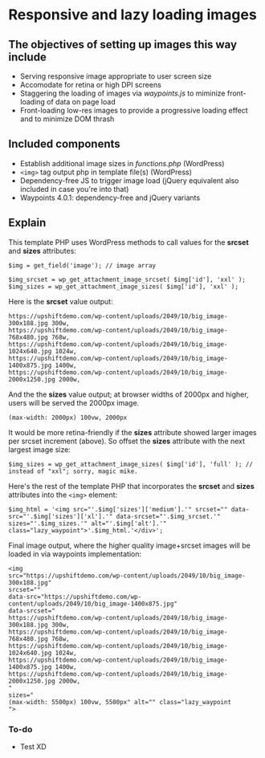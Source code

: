 # Responsive and lazy loading images


## The objectives of setting up images this way include
- Serving responsive image appropriate to user screen size
- Accomodate for retina or high DPI screens
- Staggering the loading of images via *waypoints.js* to miminize front-loading of data on page load
- Front-loading low-res images to provide a progressive loading effect and to minimize DOM thrash



## Included components
- Establish additional image sizes in *functions.php* (WordPress)
- `<img>` tag output php in template file(s) (WordPress)
- Dependency-free JS to trigger image load (jQuery equivalent also included in case you're into that)
- Waypoints 4.0.1: dependency-free and jQuery variants



## Explain

This template PHP uses WordPress methods to call values for the **srcset** and **sizes** attributes:

```
$img = get_field('image'); // image array

$img_srcset = wp_get_attachment_image_srcset( $img['id'], 'xxl' );
$img_sizes = wp_get_attachment_image_sizes( $img['id'], 'xxl' );
```


Here is the **srcset** value output:
```
https://upshiftdemo.com/wp-content/uploads/2049/10/big_image-300x188.jpg 300w,
https://upshiftdemo.com/wp-content/uploads/2049/10/big_image-768x480.jpg 768w,
https://upshiftdemo.com/wp-content/uploads/2049/10/big_image-1024x640.jpg 1024w,
https://upshiftdemo.com/wp-content/uploads/2049/10/big_image-1400x875.jpg 1400w,
https://upshiftdemo.com/wp-content/uploads/2049/10/big_image-2000x1250.jpg 2000w,
```


And the the **sizes** value output; at browser widths of 2000px and higher, users will be served the 2000px image.
```
(max-width: 2000px) 100vw, 2000px
```


It would be more retina-friendly if the **sizes** attribute showed larger images per srcset increment (above). So offset the **sizes** attribute with the next largest image size:
```
$img_sizes = wp_get_attachment_image_sizes( $img['id'], 'full' ); // instead of "xxl"; sorry, magic mike.
```


Here's the rest of the template PHP that incorporates the **srcset** and **sizes** attributes into the `<img>` element:
```
$img_html = '<img src="'.$img['sizes']['medium'].'" srcset="" data-src="'.$img['sizes']['xl'].'" data-srcset="'.$img_srcset.'" sizes="'.$img_sizes.'" alt="'.$img['alt'].'" class="lazy_waypoint">'.$img_html.'</div>';
```


Final image output, where the higher quality image+srcset images will be loaded in via waypoints implementation:
```
<img
src="https://upshiftdemo.com/wp-content/uploads/2049/10/big_image-300x188.jpg"
srcset=""
data-src="https://upshiftdemo.com/wp-content/uploads/2049/10/big_image-1400x875.jpg"
data-srcset="
https://upshiftdemo.com/wp-content/uploads/2049/10/big_image-300x188.jpg 300w,
https://upshiftdemo.com/wp-content/uploads/2049/10/big_image-768x480.jpg 768w,
https://upshiftdemo.com/wp-content/uploads/2049/10/big_image-1024x640.jpg 1024w,
https://upshiftdemo.com/wp-content/uploads/2049/10/big_image-1400x875.jpg 1400w,
https://upshiftdemo.com/wp-content/uploads/2049/10/big_image-2000x1250.jpg 2000w,
"
sizes="
(max-width: 5500px) 100vw, 5500px" alt="" class="lazy_waypoint
">

```
### To-do
- Test XD

